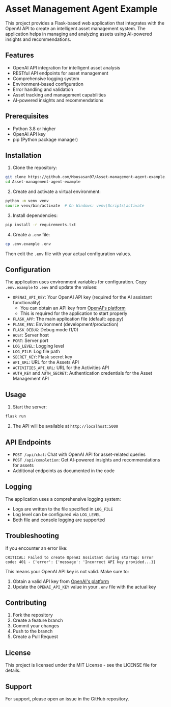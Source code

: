 # Asset Management Agent Example

This project provides a Flask-based web application that integrates with the OpenAI API to create an intelligent asset management system. The application helps in managing and analyzing assets using AI-powered insights and recommendations.

## Features

- OpenAI API integration for intelligent asset analysis
- RESTful API endpoints for asset management
- Comprehensive logging system
- Environment-based configuration
- Error handling and validation
- Asset tracking and management capabilities
- AI-powered insights and recommendations

## Prerequisites

- Python 3.8 or higher
- OpenAI API key
- pip (Python package manager)

## Installation

1. Clone the repository:
```bash
git clone https://github.com/Mousasan97/Asset-management-agent-example.git
cd Asset-management-agent-example
```

2. Create and activate a virtual environment:
```bash
python -m venv venv
source venv/bin/activate  # On Windows: venv\Scripts\activate
```

3. Install dependencies:
```bash
pip install -r requirements.txt
```

4. Create a `.env` file:
```bash
cp .env.example .env
```
Then edit the `.env` file with your actual configuration values.

## Configuration

The application uses environment variables for configuration. Copy `.env.example` to `.env` and update the values:

- `OPENAI_API_KEY`: Your OpenAI API key (required for the AI assistant functionality)
  - You can obtain an API key from [OpenAI's platform](https://platform.openai.com/account/api-keys)
  - This is required for the application to start properly
- `FLASK_APP`: The main application file (default: app.py)
- `FLASK_ENV`: Environment (development/production)
- `FLASK_DEBUG`: Debug mode (1/0)
- `HOST`: Server host
- `PORT`: Server port
- `LOG_LEVEL`: Logging level
- `LOG_FILE`: Log file path
- `SECRET_KEY`: Flask secret key
- `API_URL`: URL for the Assets API
- `ACTIVITIES_API_URL`: URL for the Activities API
- `AUTH_KEY` and `AUTH_SECRET`: Authentication credentials for the Asset Management API

## Usage

1. Start the server:
```bash
flask run
```

2. The API will be available at `http://localhost:5000`

## API Endpoints

- `POST /api/chat`: Chat with OpenAI API for asset-related queries
- `POST /api/completion`: Get AI-powered insights and recommendations for assets
- Additional endpoints as documented in the code

## Logging

The application uses a comprehensive logging system:
- Logs are written to the file specified in `LOG_FILE`
- Log level can be configured via `LOG_LEVEL`
- Both file and console logging are supported

## Troubleshooting

If you encounter an error like:
```
CRITICAL: Failed to create OpenAI Assistant during startup: Error code: 401 - {'error': {'message': 'Incorrect API key provided...}}
```

This means your OpenAI API key is not valid. Make sure to:
1. Obtain a valid API key from [OpenAI's platform](https://platform.openai.com/account/api-keys)
2. Update the `OPENAI_API_KEY` value in your `.env` file with the actual key

## Contributing

1. Fork the repository
2. Create a feature branch
3. Commit your changes
4. Push to the branch
5. Create a Pull Request

## License

This project is licensed under the MIT License - see the LICENSE file for details.

## Support

For support, please open an issue in the GitHub repository. 